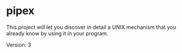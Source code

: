 # pipex
This project will let you discover in detail a UNIX mechanism that you already know by using it in your program.

Version: 3
